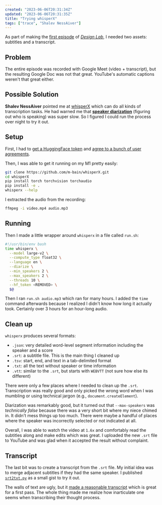 ```yaml
---
created: "2023-06-06T20:31:34Z"
updated: "2023-06-06T20:31:35Z"
title: "Trying whisperX"
tags: ["trace", "Shalev NessAiver"]
---
```


As part of making the [first episode]({{BLOG_URL}}/2023/06/design-lab-1.html) of [_Design Lab_]({{BLOG_URL}}/tag/design-lab/), I needed two assets: subtitles and a transcript.

## Problem

The entire episode was recorded with Google Meet (video + transcript), but the resulting Google Doc was not that great. YouTube's automatic captions weren't that great either.

## Possible Solution

**Shalev NessAiver** pointed me at [whisperX](https://github.com/m-bain/whisperX) which can do all kinds of transcription tasks. He had warned me that [**speaker diarization**](https://en.wikipedia.org/wiki/Speaker_diarisation) (figuring out who is speaking) was super slow. So I figured I could run the process over night to try it out.

## Setup

First, I had to [get a HuggingFace token](https://huggingface.co/settings/tokens) and [agree to a bunch of user agreements](https://github.com/m-bain/whisperX#speaker-diarization).

Then, I was able to get it running on my M1 pretty easily:

```bash
git clone https://github.com/m-bain/whisperX.git
cd whisperX
pip install torch torchvision torchaudio
pip install -e .
whisperx --help
```

I extracted the audio from the recording:

```bash
ffmpeg -i video.mp4 audio.mp3
```

## Running

Then I made a little wrapper around `whisperx` in a file called `run.sh`:

```bash
#!/usr/bin/env bash
time whisperx \
  --model large-v2 \
  --compute_type float32 \
  --language en \
  --diarize \
  --min_speakers 2 \
  --max_speakers 2 \
  --threads 10 \
  --hf_token <REMOVED> \
  $@
```

Then I ran `run.sh audio.mp3` which ran for many hours. I added the `time` command afterwards because I realized I didn't know how long it actually took. Certainly over 3 hours for an hour-long audio.

## Clean up

`whisperx` produces several formats:

- `.json`: very detailed word-level segment information including the speaker and a score
- `.srt`: a subtitle file. This is the main thing I cleaned up
- `.tsv`: start, end, and text in a tab-delimited format
- `.txt`: all the text without speaker or time information
- `.vtt`: similar to the `.srt`, but starts with `WEBVTT` (not sure how else its different)

There were only a few places where I needed to clean up the `.srt`. Transcription was really good and only picked the wrong word when I was mumbling or using technical jargon (e.g., `document.createElement`).

Diarization was remarkably good, but it turned out that `--max-speakers` was _technically false_ because there was a very short bit where my niece chimed in. It didn't mess things up too much. There were maybe a handful of places where the speaker was incorrectly selected or not indicated at all.

Overall, I was able to watch the video at `1.6x` and comfortably read the subtitles along and make edits which was great. I uploaded the new `.srt` file to YouTube and was glad when it accepted the result without complaint.

## Transcript

The last bit was to create a transcript from the `.srt` file. My initial idea was to merge adjacent subtitles if they had the same speaker. I published [`srt2txt.py`](https://gist.github.com/metaist/b10433ccc6795d4ed82ef42e0b70a209) as a small gist to try it out.

The walls of text are ugly, but it [made a reasonable transcript]({{BLOG_URL}}/2023/06/design-lab-1.html#introduction) which is great for a first pass. The whole thing made me realize how inarticulate one seems when transcribing their thought process.
